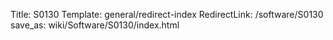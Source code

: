 Title: S0130
Template: general/redirect-index
RedirectLink: /software/S0130
save_as: wiki/Software/S0130/index.html